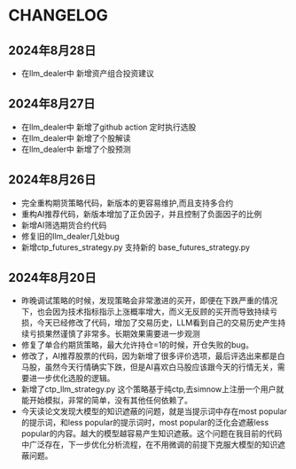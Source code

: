 # CHANGELOG



## 2024年8月28日
- 在llm_dealer中 新增资产组合投资建议

## 2024年8月27日
- 在llm_dealer中 新增了github action 定时执行选股
- 在llm_dealer中 新增了个股解读
- 在llm_dealer中 新增了个股预测


## 2024年8月26日
- 完全重构期货策略代码，新版本的更容易维护,而且支持多合约
- 重构AI推荐代码，新版本增加了正负因子，并且控制了负面因子的比例
- 新增AI筛选期货合约代码
- 修复旧的llm_dealer几处bug
- 新增ctp_futures_strategy.py 支持新的 base_futures_strategy.py

## 2024年8月20日
- 昨晚调试策略的时候，发现策略会非常激进的买开，即便在下跌严重的情况下，也会因为技术指标指示上涨概率增大，而义无反顾的买开而导致持续亏损，今天已经修改了代码，增加了交易历史，LLM看到自己的交易历史产生持续亏损果然谨慎了非常多。长期效果需要进一步观测
- 修复了单合约期货策略，最大允许持仓=1的时候，开仓失败的bug。
- 修改了，AI推荐股票的代码，因为新增了很多评价选项，最后评选出来都是白马股，虽然今天行情确实下跌，但是AI喜欢白马股应该跟今天的行情无关，需要进一步优化选股的逻辑。
- 新增了ctp_llm_strategy.py 这个策略基于纯ctp,去simnow上注册一个用户就能开始模拟，非常的简单，没有其他任何依赖了。
- 今天读论文发现大模型的知识遮蔽的问题，就是当提示词中存在most popular的提示词，和less popular的提示词时，most popular的泛化会遮蔽less popular的内容。越大的模型越容易产生知识遮蔽。这个问题在我目前的代码中广泛存在，下一步优化分析流程，在不用微调的前提下克服大模型的知识遮蔽问题。